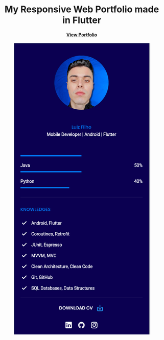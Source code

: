 <div align='center'>
 <h1> My Responsive Web Portfolio made in Flutter </h1>
 <h4> <a href="https://protfolio.luizhbfdev.com/#/">View Portfolio</a> </h4>
 <img alt='Preview' src='/assets/images/preview.png'>
</div>
